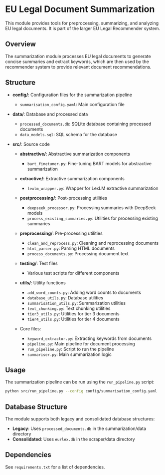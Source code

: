 # EU Legal Document Summarization

This module provides tools for preprocessing, summarizing, and analyzing EU legal documents. It is part of the larger EU Legal Recommender system.

## Overview

The summarization module processes EU legal documents to generate concise summaries and extract keywords, which are then used by the recommender system to provide relevant document recommendations.

## Structure

- **config/**: Configuration files for the summarization pipeline
  - `summarisation_config.yaml`: Main configuration file

- **data/**: Database and processed data
  - `processed_documents.db`: SQLite database containing processed documents
  - `data_models.sql`: SQL schema for the database

- **src/**: Source code
  - **abstractive/**: Abstractive summarization components
    - `bart_finetuner.py`: Fine-tuning BART models for abstractive summarization
  
  - **extractive/**: Extractive summarization components
    - `lexlm_wrapper.py`: Wrapper for LexLM extractive summarization

  - **postprocessing/**: Post-processing utilities
    - `deepseek_processor.py`: Processing summaries with DeepSeek models
    - `process_existing_summaries.py`: Utilities for processing existing summaries

  - **preprocessing/**: Pre-processing utilities
    - `clean_and_reprocess.py`: Cleaning and reprocessing documents
    - `html_parser.py`: Parsing HTML documents
    - `process_documents.py`: Processing document text

  - **testing/**: Test files
    - Various test scripts for different components

  - **utils/**: Utility functions
    - `add_word_counts.py`: Adding word counts to documents
    - `database_utils.py`: Database utilities
    - `summarisation_utils.py`: Summarization utilities
    - `text_chunking.py`: Text chunking utilities
    - `tier3_utils.py`: Utilities for tier 3 documents
    - `tier4_utils.py`: Utilities for tier 4 documents

  - Core files:
    - `keyword_extractor.py`: Extracting keywords from documents
    - `pipeline.py`: Main pipeline for document processing
    - `run_pipeline.py`: Script to run the pipeline
    - `summariser.py`: Main summarization logic

## Usage

The summarization pipeline can be run using the `run_pipeline.py` script:

```bash
python src/run_pipeline.py --config config/summarisation_config.yaml
```

## Database Structure

The module supports both legacy and consolidated database structures:

- **Legacy**: Uses `processed_documents.db` in the summarization/data directory
- **Consolidated**: Uses `eurlex.db` in the scraper/data directory

## Dependencies

See `requirements.txt` for a list of dependencies.
